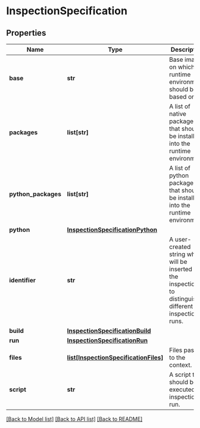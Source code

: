 # InspectionSpecification

## Properties
Name | Type | Description | Notes
------------ | ------------- | ------------- | -------------
**base** | **str** | Base image on which the runtime environment should be based on. | 
**packages** | **list[str]** | A list of native packages that should be installed into the runtime environment. | [optional] 
**python_packages** | **list[str]** | A list of python packages that should be installed into the runtime environment. | [optional] 
**python** | [**InspectionSpecificationPython**](InspectionSpecificationPython.md) |  | [optional] 
**identifier** | **str** | A user-created string which will be inserted into the inspection id to distinguish different inspection runs. | [optional] 
**build** | [**InspectionSpecificationBuild**](InspectionSpecificationBuild.md) |  | [optional] 
**run** | [**InspectionSpecificationRun**](InspectionSpecificationRun.md) |  | [optional] 
**files** | [**list[InspectionSpecificationFiles]**](InspectionSpecificationFiles.md) | Files passed to the context. | [optional] 
**script** | **str** | A script that should be executed in inspection run. | [optional] 

[[Back to Model list]](../README.md#documentation-for-models) [[Back to API list]](../README.md#documentation-for-api-endpoints) [[Back to README]](../README.md)


